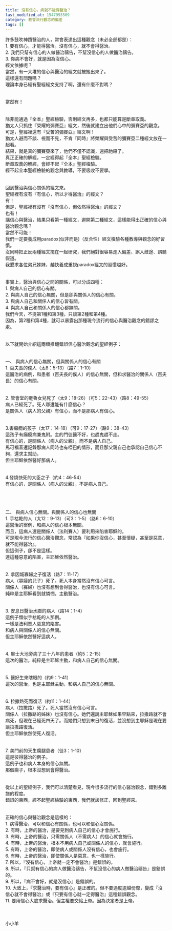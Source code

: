 ```yaml
---
title: 沒有信心，病就不能得醫治？
last_modified_at: 1547993509
category: 教會流行觀念的偏差
tags: []
---
```


<p>許多鼓吹神蹟醫治的人，常會表達出這種觀念（未必全部都是）：<br/>1.	要有信心，才能得醫治。沒有信心，就不會得醫治。<br/>2.	我們只幫有信心的人做醫治禱告，不幫沒信心的人做醫治禱告。<br/>3.	你病不會好，就是因為沒信心。<br/><!--more-->經文依據呢？<br/>當然，有一大堆的信心與醫治的經文就被搬出來了。<br/>這樣還有問題嗎？<br/>理論本身已經有聖經經文支持了啊，還有什麼不對嗎？<br/><br/><br/>當然有！<br/><br/><br/>除非能通過『全本』聖經檢驗，否則經文再多，也都只能算是斷章取義。<br/>猶太人只抓住『榮耀的彌賽亞』經文，然後就建立出他們心中的彌賽亞的觀念。<br/>可是，聖經裡還有『受苦的彌賽亞』經文啊！<br/>猶太人避而不談、視而不見，不肯『同時』將榮耀與受苦的彌賽亞二種經文放在一起看。<br/>結果，就是真的彌賽亞來了，他們不僅不認識，還把祂殺了。<br/>真正正確的解經，一定經得起『全本』聖經檢驗。<br/>斷章取義的解經，會經不起『全本』聖經檢驗。<br/>經不起全本聖經檢驗的觀念與教導，不要吸收不要學。<br/><br/><br/>回到醫治與信心關係的經文來。<br/>聖經裡有沒有『有信心，所以才得醫治』的經文？<br/>有！<br/>但是，聖經裡有沒有『沒有信心，但依然得醫治』的經文？<br/>也有！<br/>講信心與醫治，結果只看第一種經文，避開第二種經文，這樣能得出正確的信心與醫治觀念嗎？<br/>當然不可能！<br/>我們一定要養成用paradox(似非而是)（反合性）經文檢驗各種教導與觀念的好習慣。<br/>沒同時把正反兩種經文擺在一起研究，我們絕對很容易走入偏差、誤入歧途、誤聽假道。<br/>我懇求各位弟兄姊妹，越快養成重視paradox經文的習慣越好。<br/><br/><br/>事實上，醫治與信心之間的關係，可以分成四種：<br/>1.      與病人自己的信心有關。<br/>2.      與病人自己的信心無關，但是卻與關係人的信心有關。<br/>3.      與病人自己和關係人的信心皆有關。<br/>4.      與病人自己和關係人的信心都無關。<br/>我們今天，不提第1種和第3種，只談第2種和第4種。<br/>因為，第2種和第4種，就可以暴露出那種現今流行的信心與醫治觀念的錯謬之處。<br/><br/><br/>以下就開始介紹這兩類推翻錯誤信心醫治觀念的聖經例子：<br/><br/><br/>一、	與病人的信心無關，但與關係人的信心有關<br/>1.	百夫長的僕人（太8：5-13）（路7：1-10）<br/>這醫治的病例，和患者（百夫長的僕人）的信心無關，但和求醫治的關係人（百夫長）的信心有關。<br/><br/><br/>2.	管會堂的睚魯女兒死了（太9：18-26）（可5：22-43）（路8：49-55）<br/>病人已經死了。死人哪還能有什麼信心？<br/>是關係人（病人的父親）有信心，而不是那病人有信心。<br/><br/><br/>3.害癲癇的孩子（太17：14-18）（可9：17-27）（路9：38-43）<br/>這孩子有癲癇病兼鬼附。主的門徒醫不好，也趕鬼趕不走。<br/>有信心的，是關係人（病人的父親），而不是病人自己。<br/>馬可福音還記錄那病人同時也有啞巴的情形，而且那父親自己也承認自己信心不夠，還求主幫助。<br/>但主耶穌依然醫好那病人。<br/><br/><br/>4.發燒快死的大臣之子（約4：46-54）<br/>有信心的，是關係人（病人的父親），不是病人自己。<br/><br/><br/><br/><br/>二、	與病人信心無關。與關係人的信心也無關<br/>1.	手枯乾的人（太12：9-13）（可3：1-5）（路6：6-10）<br/>這醫治的案例，和病人的信心根本無關。<br/>而且，這病人還是關係人（法利賽人）要利用來陷害耶穌的。<br/>可是現今流行的信心醫治觀念，常認為『如果你沒信心，甚至懷疑，甚至是惡意，就不能得醫治』。<br/>但這例子，卻不是這樣。<br/>連這種惡意的陷害，主耶穌依然醫治。<br/><br/><br/>2.	拿因城寡婦之子復活（路7：11-17）<br/>病人（寡婦的兒子）死了。死人本身當然沒有信心可言。<br/>關係人（寡婦）也沒有想到會得醫治，也沒有信心可言。<br/>純粹是主耶穌看到就憐憫，主動醫治。<br/><br/><br/>3.	安息日醫治水臌的病人（路14：1-4）<br/>這例子類似手枯乾的人那例。<br/>一樣是法利賽人惡意的陷害。<br/>和病人與關係人的信心無關。<br/>但主耶穌依然醫好這病人。<br/><br/><br/>4.	畢士大池旁病了三十八年的患者（約5：2-15）<br/>這次的醫治，純粹是主耶穌主動，和病人自己的信心無關。<br/><br/><br/>5.	醫好生來瞎眼的（約9：1-41）<br/>這次的醫治，也是主耶穌主動，和病人自己的信心無關。<br/><br/><br/>6.	拉撒路死而復活（約11：1-44）<br/>病人（拉撒路）死了。死人當然沒有信心可言。<br/>關係人（拉撒路的姊妹）也沒有信心。她們還說主耶穌如果早點來，拉撒路就不會病死，但現在已經死四天了。而她們只想到末日的復活，並沒想到主耶穌是現在要讓拉撒路復活。<br/>但主耶穌依然使死人復活。<br/><br/><br/>7.	美門前的天生瘸腿患者（徒3：1-10）<br/>這是彼得醫治的例子。<br/>這例子也和病人本身的信心無關。<br/>那個瘸子，根本沒想到會得醫治。<br/><br/><br/>從以上的聖經例子，我們可以清楚看見，現今很多流行的信心醫治觀念，錯到多離譜的程度。<br/>錯誤的東西，經不起聖經檢驗的東西，我們就該修正，回到聖經來。<br/><br/><br/>正確的信心與醫治觀念是這樣的：<br/>1.	病得醫治，可以和信心有關係，也可以和信心沒關係。<br/>2.	有時，上帝的醫治，是要見到病人自己的信心才會施行。<br/>3.	有時，上帝的醫治，只需關係人（不需病人）的信心就會施行。<br/>4.	有時，上帝的醫治，根本不用病人自己或關係人的信心，就會施行。<br/>5.	有時，上帝的醫治，即使病人或關係人沒有信心，也會施行。<br/>6.	有時，上帝的醫治，即使關係人是惡意，也一樣施行。<br/>7.	所以，『沒有信心，上帝就一定不會醫治』是錯誤的。<br/>8.	所以，『只幫有信心的病人做醫治禱告，不幫沒信心的病人做醫治禱告』是錯誤的。<br/>9.	所以，『病不會好，就是沒信心』是錯誤的。<br/>10.	大致上，『求醫治時，要有信心』是正確的。但不要過度逾越份際，變成『沒信心就不會得醫治』或『只要有信心就一定得醫治』這種錯誤觀念。<br/>11.	要用信心大膽求醫治。但主權要交給上帝。因為決定者是上帝。<br/><br/><br/><br/>小小羊<br/></p><p> </p><br/><br/><br/>
